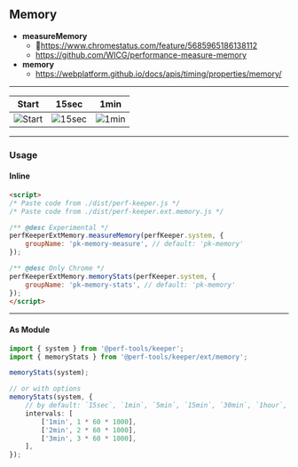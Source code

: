 Memory
------
- **measureMemory**
  - 🔬https://www.chromestatus.com/feature/5685965186138112
  - https://github.com/WICG/performance-measure-memory
- **memory**
  - https://webplatform.github.io/docs/apis/timing/properties/memory/

---

Start | 15sec | 1min
---|---|---
![Start](https://habrastorage.org/webt/4n/dm/s6/4ndms6ru3t56unt5bread7fzuf0.png)|![15sec](https://habrastorage.org/webt/ev/h0/fj/evh0fjpoqeadv5p4yn8r4kyyui0.png)|![1min](https://habrastorage.org/webt/jq/if/mh/jqifmhh5pz9yukce1fduq0j4ivu.png)

---

### Usage

#### Inline

```html
<script>
/* Paste code from ./dist/perf-keeper.js */
/* Paste code from ./dist/perf-keeper.ext.memory.js */

/** @desc Experimental */
perfKeeperExtMemory.measureMemory(perfKeeper.system, {
	groupName: 'pk-memory-measure', // default: 'pk-memory'
});

/** @desc Only Chrome */
perfKeeperExtMemory.memoryStats(perfKeeper.system, {
	groupName: 'pk-memory-stats', // default: 'pk-memory'
});
</script>
```

---

#### As Module

```ts
import { system } from '@perf-tools/keeper';
import { memoryStats } from '@perf-tools/keeper/ext/memory';

memoryStats(system);

// or with options
memoryStats(system, {
	// by default: `15sec`, `1min`, `5min`, `15min`, `30min`, `1hour`, `1day` and `2days`
	intervals: [
		['1min', 1 * 60 * 1000],
		['2min', 2 * 60 * 1000],
		['3min', 3 * 60 * 1000],
	],
});
```
